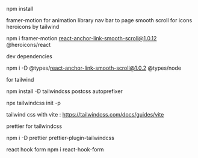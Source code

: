 npm install

framer-motion for animation library
nav bar to page smooth scroll
for icons heroicons by tailwind

npm i framer-motion react-anchor-link-smooth-scroll@1.0.12 @heroicons/react


dev dependencies

npm i -D @types/react-anchor-link-smooth-scroll@1.0.2 @types/node

for tailwind

npm install -D tailwindcss postcss autoprefixer

npx tailwindcss init -p

tailwind css with vite :
https://tailwindcss.com/docs/guides/vite

prettier for tailwindcss

npm i -D prettier prettier-plugin-tailwindcss

react hook form 
npm i react-hook-form